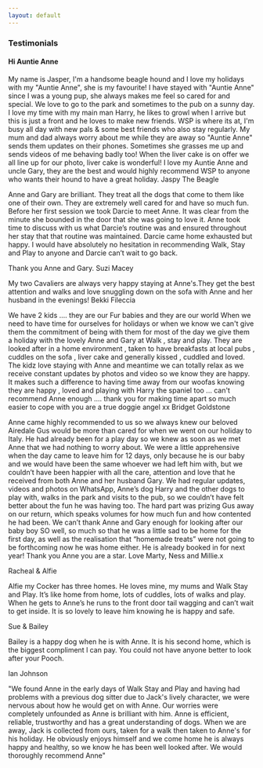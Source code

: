 ```yaml
---
layout: default
---
```


### Testimonials

#### Hi Auntie Anne
My name is Jasper, I'm a handsome beagle hound and I love my holidays with my "Auntie Anne", she is my favourite! I have stayed with "Auntie Anne" since I was a young pup, she always makes me feel so cared for and special. We love to go to the park and sometimes to the pub on a sunny day. I love my time with my main man Harry, he likes to growl when I arrive but this is just a front and he loves to make new friends. WSP is where its at, I'm busy all day with new pals & some best friends who also stay regularly. My mum and dad always worry about me while they are away so "Auntie Anne" sends them updates on their phones. Sometimes she grasses me up and sends videos of me behaving badly too! When the liver cake is on offer we all line up for our photo, liver cake is wonderful!
I love my Auntie Anne and uncle Gary, they are the best and would highly recommend WSP to anyone who wants their hound to have a great holiday.
Jaspy The Beagle

Anne and Gary are brilliant. They treat all the dogs that come to them like one of their own. They are extremely well cared for and have so much fun.
Before her first session we took Darcie to meet Anne. It was clear from the minute she bounded in the door that she was going to love it. Anne took time to discuss with us what Darcie’s routine was and ensured throughout her stay that that routine was maintained.
Darcie came home exhausted but happy.
I would have absolutely no hesitation in recommending Walk, Stay and Play to anyone and Darcie can’t wait to go back.

Thank you Anne and Gary.
Suzi Macey

My two Cavaliers are always very happy staying at Anne's.They get the best attention and walks and love snuggling down on the sofa with Anne and her husband in the evenings!
Bekki Fileccia

We have 2 kids .... they are our Fur babies and they are our world
When we need to have time for ourselves for holidays or when we know we can't give them the commitment of being with them for most of the day we give them a holiday with the lovely Anne and Gary at Walk , stay and play. They are looked after in a home environment , taken to have breakfasts at local pubs , cuddles on the sofa , liver cake and generally kissed , cuddled and loved. The kidz love staying with Anne and meantime we can totally relax as we receive constant updates by photos and video so we know they are happy.
It makes such a difference to having time away from our woofas knowing they are happy , loved and playing with Harry the spaniel too ... can't recommend Anne enough .... thank you for making time apart so much easier to cope with you are a true doggie angel xx
Bridget Goldstone

Anne came highly recommended to us so we always knew our beloved Airedale Gus would be more than cared for when we went on our holiday to Italy.
He had already been for a play day so we knew as soon as we met Anne that we had nothing to worry about.
We were a little apprehensive when the day came to leave him for 12 days, only because he is our baby and we would have been the same whoever we had left him with, but we couldn’t have been happier with all the care, attention and love that he received from both Anne and her husband Gary.
We had regular updates, videos and photos on WhatsApp, Anne’s dog Harry and the other dogs to play with, walks in the park and visits to the pub, so we couldn’t have felt better about the fun he was having too.
The hard part was prizing Gus away on our return, which speaks volumes for how much fun and how contented he had been.
We can’t thank Anne and Gary enough for looking after our baby boy SO well, so much so that he was a little sad to be home for the first day, as well as the realisation that “homemade treats” were not going to be forthcoming now he was home either.
He is already booked in for next year!
Thank you Anne you are a star.
Love Marty, Ness and Millie.x 

Racheal & Alfie

Alfie my Cocker has three homes. He loves mine, my mums and Walk Stay and Play. It’s like home from home, lots of cuddles, lots of walks and play. When he gets to Anne’s he runs to the front door tail wagging and can’t wait to get inside. It is so lovely to leave him knowing he is happy and safe.

 

Sue & Bailey

Bailey is a happy dog when he is with Anne. It is his second home, which is the biggest compliment l can pay. You could not have anyone better to look after your Pooch.

 

Ian Johnson

"We found Anne in the early days of Walk Stay and Play and having had problems with a previous dog sitter due to Jack's lively character, we were nervous about how he would get on with Anne.
Our worries were completely unfounded as Anne is brilliant with him.
Anne is efficient, reliable, trustworthy and has a great understanding of dogs. When we are away, Jack is collected from ours, taken for a walk then taken to Anne's for his holiday.
He obviously enjoys himself and we come home he is always happy and healthy, so we know he has been well looked after.
We would thoroughly recommend Anne"
